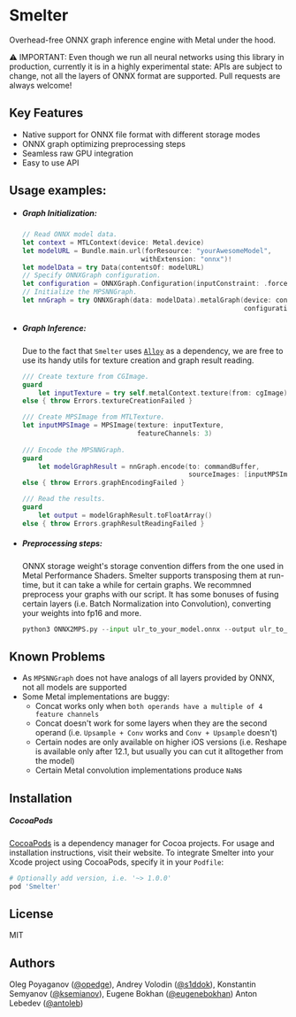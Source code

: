 # Smelter

Overhead-free ONNX graph inference engine with Metal under the hood.

⚠️  IMPORTANT: Even though we run all neural networks using this library in production, currently it is in a highly experimental state: APIs are subject to change, not all the layers of ONNX format are supported. Pull requests are always welcome!

## Key Features
* Native support for ONNX file format with different storage modes 
* ONNX graph optimizing preprocessing steps
* Seamless raw GPU integration
* Easy to use API

## Usage examples:

* ##### Graph Initialization:
  ```swift
  // Read ONNX model data.
  let context = MTLContext(device: Metal.device)
  let modelURL = Bundle.main.url(forResource: "yourAwesomeModel",
                                withExtension: "onnx")!
  let modelData = try Data(contentsOf: modelURL)
  // Specify ONNXGraph configuration.
  let configuration = ONNXGraph.Configuration(inputConstraint: .forceInputScale(scale: .bilinear))
  // Initialize the MPSNNGraph.
  let nnGraph = try ONNXGraph(data: modelData).metalGraph(device: context.device,
                                                          configuration: configuration)
  ```

* ##### Graph Inference:
  Due to the fact that `Smelter` uses [`Alloy`](https://github.com/s1ddok/Alloy) as a dependency, we are free to use its handy utils for texture creation and graph result reading.
  ```swift
  /// Create texture from CGImage.
  guard
      let inputTexture = try self.metalContext.texture(from: cgImage)
  else { throw Errors.textureCreationFailed }
  
  /// Create MPSImage from MTLTexture.
  let inputMPSImage = MPSImage(texture: inputTexture,
                               featureChannels: 3)
                               
  /// Encode the MPSNNGraph.
  guard
      let modelGraphResult = nnGraph.encode(to: commandBuffer,
                                            sourceImages: [inputMPSImage])
  else { throw Errors.graphEncodingFailed }
  
  /// Read the results.
  guard
      let output = modelGraphResult.toFloatArray()
  else { throw Errors.graphResultReadingFailed }
  ```

* ##### Preprocessing steps:
  ONNX storage weight's storage convention differs from the one used in Metal Performance Shaders. Smelter supports transposing them at run-time, but it can take a while for certain graphs. We recommned preprocess your graphs with our script. It has some bonuses of fusing certain layers (i.e. Batch Normalization into Convolution), converting your weights into fp16 and more. 
  
  ```python
  python3 ONNX2MPS.py --input ulr_to_your_model.onnx --output ulr_to_your_optimized_model.onnx [--half]
  ```

## Known Problems
* As `MPSNNGraph` does not have analogs of all layers provided by ONNX, not all models are supported
* Some Metal implementations are buggy:
  - Concat works only when `both operands have a multiple of 4 feature channels`
  - Concat doesn't work for some layers when they are the second operand (i.e. `Upsample + Conv` works and `Conv + Upsample` doesn't)
  - Certain nodes are only available on higher iOS versions (i.e. Reshape is available only after 12.1, but usually you can cut it alltogether from the model)
  - Certain Metal convolution implementations produce `NaN`s
  
## Installation

##### CocoaPods

[CocoaPods](https://cocoapods.org) is a dependency manager for Cocoa projects. For usage and installation instructions, visit their website. To integrate Smelter into your Xcode project using CocoaPods, specify it in your `Podfile`:

```ruby
# Optionally add version, i.e. '~> 1.0.0'
pod 'Smelter'
```

## License

MIT

## Authors

Oleg Poyaganov ([@opedge](https://github.com/opedge)), Andrey Volodin ([@s1ddok](https://github.com/s1ddok)), Konstantin Semyanov ([@ksemianov](https://github.com/ksemianov)), Eugene Bokhan ([@eugenebokhan](https://github.com/eugenebokhan)) Anton Lebedev ([@antoleb](https://github.com/antoleb))
